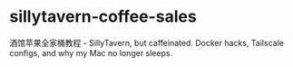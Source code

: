 # sillytavern-coffee-sales
酒馆苹果全家桶教程 - SillyTavern, but caffeinated. Docker hacks, Tailscale configs, and why my Mac no longer sleeps.
